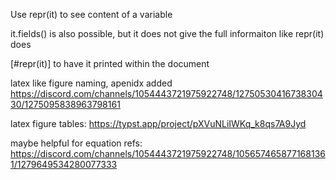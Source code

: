 Use repr(it)  to see content of a variable

it.fields() is also possible, but it does not give the full informaiton like repr(it) does

[#repr(it)] to have it printed within the document


latex like figure naming, apenidx added
https://discord.com/channels/1054443721975922748/1275053041673830430/1275095838963798161


latex figure tables:
https://typst.app/project/pXVuNLiIWKq_k8qs7A9Jyd

maybe helpful for equation refs:
https://discord.com/channels/1054443721975922748/1056574658771681361/1279649534280077333